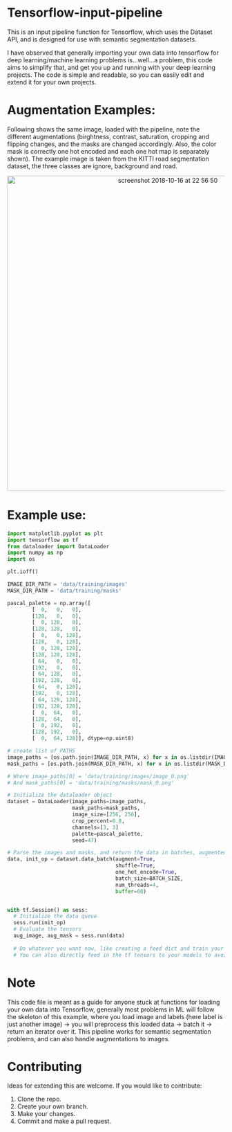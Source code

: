 # Tensorflow-input-pipeline

This is an input pipeline function for Tensorflow, which uses the Dataset API, and is designed for use with semantic segmentation datasets.

I have observed that generally importing your own data into tensorflow for deep learning/machine learning problems is...well...a problem, this code aims to simplify that, and get you up and running with your deep learning projects. The code is simple and readable, so you can easily edit and extend it for your own projects.

# Augmentation Examples:
Following shows the same image, loaded with the pipeline, note the different augmentations (birghtness, contrast, saturation, cropping and flipping changes, and the masks are changed accordingly. Also, the color mask is correctly one hot encoded and each one hot map is separately shown). The example image is taken from the KITTI road segmentation dataset, the three classes are ignore, background and road.
<p align="center">
<img width="728" alt="screenshot 2018-10-16 at 22 56 50" src="https://user-images.githubusercontent.com/4294680/47047263-6932bd80-d197-11e8-8956-1083eb17aca0.png">
</p>


# Example use:

```python 
import matplotlib.pyplot as plt
import tensorflow as tf
from dataloader import DataLoader
import numpy as np
import os

plt.ioff()

IMAGE_DIR_PATH = 'data/training/images'
MASK_DIR_PATH = 'data/training/masks'

pascal_palette = np.array([
        [  0,   0,   0],
        [128,   0,   0],
        [  0, 128,   0],
        [128, 128,   0],
        [  0,   0, 128],
        [128,   0, 128],
        [  0, 128, 128],
        [128, 128, 128],
        [ 64,   0,   0],
        [192,   0,   0],
        [ 64, 128,   0],
        [192, 128,   0],
        [ 64,   0, 128],
        [192,   0, 128],
        [ 64, 128, 128],
        [192, 128, 128],
        [  0,  64,   0],
        [128,  64,   0],
        [  0, 192,   0],
        [128, 192,   0],
        [  0,  64, 128]], dtype=np.uint8)

# create list of PATHS
image_paths = [os.path.join(IMAGE_DIR_PATH, x) for x in os.listdir(IMAGE_DIR_PATH) if x.endswith('.png')]
mask_paths = [os.path.join(MASK_DIR_PATH, x) for x in os.listdir(MASK_DIR_PATH) if x.endswith('.png')]

# Where image_paths[0] = 'data/training/images/image_0.png' 
# And mask_paths[0] = 'data/training/masks/mask_0.png'

# Initialize the dataloader object
dataset = DataLoader(image_paths=image_paths,
                     mask_paths=mask_paths,
                     image_size=[256, 256],
                     crop_percent=0.8,
                     channels=[3, 3]
                     palette=pascal_palette,
                     seed=47)

# Parse the images and masks, and return the data in batches, augmented optionally.
data, init_op = dataset.data_batch(augment=True, 
                                   shuffle=True,
                                   one_hot_encode=True,
                                   batch_size=BATCH_SIZE,
                                   num_threads=4,
                                   buffer=60)


with tf.Session() as sess:
  # Initialize the data queue
  sess.run(init_op)
  # Evaluate the tensors
  aug_image, aug_mask = sess.run(data)
                                 
  # Do whatever you want now, like creating a feed dict and train your models,
  # You can also directly feed in the tf tensors to your models to avoid using a feed dict.

```

# Note
This code file is meant as a guide for anyone stuck at functions for loading your own data into Tensorflow, generally most problems in ML will follow the skeleton of this example, where you load image and labels (here label is just another image) -> you will preprocess this loaded data -> batch it -> return an iterator over it.
This pipeline works for semantic segmentation problems, and can also handle augmentations to images.

# Contributing
Ideas for extending this are welcome.
If you would like to contribute:
1. Clone the repo.
2. Create your own branch.
3. Make your changes.
4. Commit and make a pull request.
